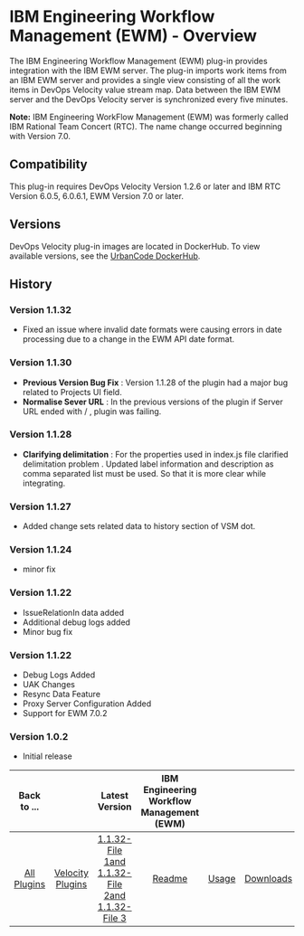 
# IBM Engineering Workflow Management (EWM) - Overview

The IBM Engineering Workflow Management (EWM) plug-in provides integration with the IBM EWM server. The plug-in imports work items from an IBM EWM server and provides a single view consisting of all the work items in DevOps Velocity value stream map. Data between the IBM EWM server and the DevOps Velocity server is synchronized every five minutes.

**Note:** IBM Engineering WorkFlow Management (EWM) was formerly called IBM Rational Team Concert (RTC). The name change occurred beginning with Version 7.0.

## Compatibility

This plug-in requires DevOps Velocity Version 1.2.6 or later and IBM RTC Version 6.0.5, 6.0.6.1, EWM Version 7.0 or later.

## Versions

DevOps Velocity plug-in images are located in DockerHub. To view available versions, see the [UrbanCode DockerHub](https://hub.docker.com/r/urbancode/ucv-ext-ewm/tags).

## History

### Version 1.1.32

* Fixed an issue where invalid date formats were causing errors in date processing due to a change in the EWM API date format.

### Version 1.1.30

* **Previous Version Bug Fix** : Version 1.1.28 of the plugin had a major bug related to Projects UI field.
* **Normalise Sever URL** : In the previous versions of the plugin if Server URL ended with / , plugin was failing.

### Version 1.1.28

* **Clarifying delimitation** : For the properties used in index.js file clarified delimitation problem . Updated label information and description as comma separated list must be used. So that it is more clear while integrating.

### Version 1.1.27

* Added change sets related data to history section of VSM dot.

### Version 1.1.24

* minor fix

### Version 1.1.22

* IssueRelationIn data added
* Additional debug logs added
* Minor bug fix

### Version 1.1.22

* Debug Logs Added
* UAK Changes
* Resync Data Feature
* Proxy Server Configuration Added
* Support for EWM 7.0.2

### Version 1.0.2

* Initial release


|Back to ...||Latest Version|IBM Engineering Workflow Management (EWM) |||
| :---: | :---: | :---: | :---: | :---: | :---: |
|[All Plugins](../../index.md)|[Velocity Plugins](../README.md)|[1.1.32-File 1](https://raw.githubusercontent.com/UrbanCode/IBM-UCV-PLUGINS/main/files/ucv-ext-ewm/ucv-ext-ewm%3A1.1.32.tar.7z.001)[and 1.1.32-File 2](https://raw.githubusercontent.com/UrbanCode/IBM-UCV-PLUGINS/main/files/ucv-ext-ewm/ucv-ext-ewm%3A1.1.32.tar.7z.002)[and 1.1.32-File 3](https://raw.githubusercontent.com/UrbanCode/IBM-UCV-PLUGINS/main/files/ucv-ext-ewm/ucv-ext-ewm%3A1.1.32.tar.7z.003)|[Readme](README.md)|[Usage](usage.md)|[Downloads](downloads.md)|
